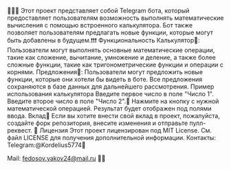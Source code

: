 🚀🚀🚀 Этот проект представляет собой Telegram бота, который предоставляет пользователям возможность выполнять математические вычисления с помощью встроенного калькулятора. Бот также позволяет пользователям предлагать новые функции, которые могут быть добавлены в будущем.❗❗❗
Функциональность
Калькулятор🐨: Пользователи могут выполнять основные математические операции, такие как сложение, вычитание, умножение и деление, а также более сложные функции, такие как тригонометрические функции и операции с корнями.
Предложения🐨: Пользователи могут предложить новые функции, которые они хотели бы видеть в боте. Все предложения сохраняются в базе данных для дальнейшего рассмотрения.
Пример использования калькулятора
Введите первое число в поле "Число 1".
Введите второе число в поле "Число 2".🐨
Нажмите на кнопку с нужной математической операцией.
Результат будет отображен под полями ввода.
Вклад🐨
Если вы хотите внести свой вклад в проект, пожалуйста, создайте форк репозитория, внесите изменения и отправьте пулл-реквест.
🐨
Лицензия
Этот проект лицензирован под MIT License. См. файл LICENSE для получения дополнительной информации.
Контакты:
Telegram:@Kordelius5774🐨

Mail: fedosov.yakov24@mail.ru
🐨🐨
